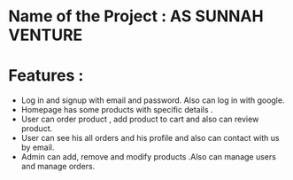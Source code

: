 # Name of the Project       	:  AS SUNNAH VENTURE 

# Features		:

 * Log in and signup with email and password. Also can log in with google.
 * Homepage has some products with specific details .
 * User can order product , add product to cart   and also can review product.
 * User can see his all orders and his profile and also can contact with us by email.
 * Admin can add, remove and modify products .Also can manage users and manage orders.

